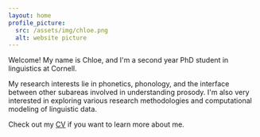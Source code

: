 ```yaml
---
layout: home
profile_picture:
  src: /assets/img/chloe.png
  alt: website picture
---
```


<p>
    Welcome! My name is Chloe, and I'm a second year PhD student in linguistics at Cornell. 
</p>

<p>
    My research interests lie in phonetics, phonology, and the interface between other subareas involved in understanding prosody. I'm also very interested in exploring various research methodologies and computational modeling of linguistic data. 
</p>

<p>
    Check out my <a href="CV_CK2021.pdf">CV</a> if you want to learn more about me. 
</p>

